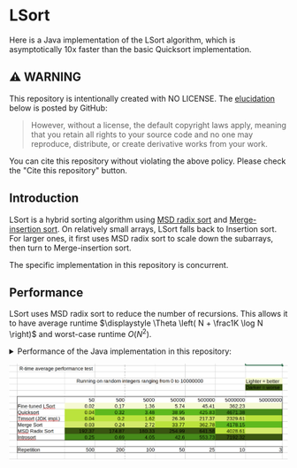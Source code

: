 # LSort

Here is a Java implementation of the LSort algorithm, which is asymptotically 10x faster than the basic Quicksort implementation.

## :warning: WARNING

This repository is intentionally created with NO LICENSE. The [elucidation](https://docs.github.com/en/repositories/managing-your-repositorys-settings-and-features/customizing-your-repository/licensing-a-repository) below is posted by GitHub:

> However, without a license, the default copyright laws apply, meaning that you retain all rights to your source code and no one may reproduce, distribute, or create derivative works from your work.

You can cite this repository without violating the above policy. Please check the "Cite this repository" button.

## Introduction

LSort is a hybrid sorting algorithm using [MSD radix sort](https://en.wikipedia.org/wiki/Radix_sort#Most_significant_digit,_forward_recursive) and [Merge-insertion sort](https://en.wikipedia.org/wiki/Merge-insertion_sort). On relatively small arrays, LSort falls back to Insertion sort. For larger ones, it first uses MSD radix sort to scale down the subarrays, then turn to Merge-insertion sort.

The specific implementation in this repository is concurrent.

## Performance

LSort uses MSD radix sort to reduce the number of recursions. This allows it to have average runtime $\displaystyle \Theta \left( N + \frac1K \log N \right)$ and worst-case runtime $O \left( N^2 \right)$. 

<details>
  <summary>Performance of the Java implementation in this repository: </summary>
  
  ### Environment
  * CPU: AMD Ryzen 7 7840HS w/ Radeon 780M Graphics (16) @ 3.800GHz
  * OpenJDK: 20.0.2
</details>

![Screenshot_20230906_182622](./Screenshot_20230906_182622.png)
